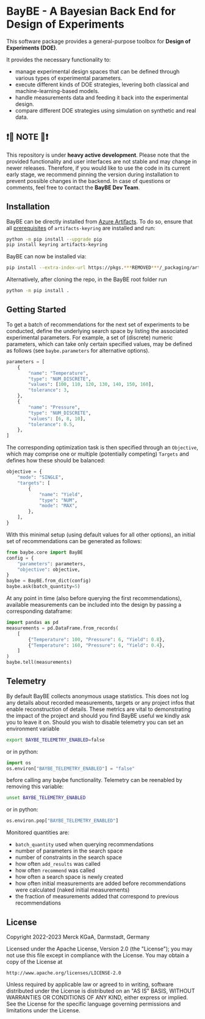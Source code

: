 # BayBE - A Bayesian Back End for Design of Experiments
This software package provides a general-purpose toolbox for **Design of Experiments
(DOE)**.

It provides the necessary functionality to:
- manage experimental design spaces that can be defined through various types of experimental parameters.
- execute different kinds of DOE strategies, levering both classical and machine-learning-based models.
- handle measurements data and feeding it back into the experimental design.
- compare different DOE strategies using simulation on synthetic and real data.


## :exclamation::construction: NOTE :construction::exclamation:
This repository is under **heavy active development**.
Please note that the provided functionality and user interfaces are not stable and may change in newer releases.
Therefore, if you would like to use the code in its current early stage, we recommend 
pinning the version during installation to prevent possible changes in the backend.
In case of questions or comments, feel free to contact the **BayBE Dev Team**.

## Installation
BayBE can be directly installed from [Azure Artifacts](https://***REMOVED***/_artifacts/feed/artifacts). To do so, ensure 
that all [prerequisites](https://pypi.org/project/artifacts-keyring/) of 
`artifacts-keyring` are installed and run:
```bash
python -m pip install --upgrade pip
pip install keyring artifacts-keyring
```

BayBE can now be installed via:
```bash
pip install --extra-index-url https://pkgs.***REMOVED***/_packaging/artifacts/pypi/simple/ baybe
```
Alternatively, after cloning the repo, in the BayBE root folder run
```bash
python -m pip install .
```

## Getting Started
To get a batch of recommendations for the next set of experiments to be conducted,
define the underlying search space by listing the associated experimental parameters.
For example, a set of (discrete) numeric parameters, which can take only certain
specified values, may be defined as follows (see `baybe.parameters` for alternative
options).
```python
parameters = [
    {
        "name": "Temperature",
        "type": "NUM_DISCRETE",
        "values": [100, 110, 120, 130, 140, 150, 160],
        "tolerance": 3,
    },
    {
        "name": "Pressure",
        "type": "NUM_DISCRETE",
        "values": [6, 8, 10],
        "tolerance": 0.5,
    },
]
```

The corresponding optimization task is then specified through an `Objective`,
which may comprise one or multiple (potentially competing) `Targets` and defines how
these should be balanced:
```python
objective = {
    "mode": "SINGLE",
    "targets": [
        {
            "name": "Yield",
            "type": "NUM",
            "mode": "MAX",
        },
    ],
}
```

With this minimal setup (using default values for all other options), an initial
set of recommendations can be generated as follows:
```python
from baybe.core import BayBE
config = {
    "parameters": parameters,
    "objective": objective,
}
baybe = BayBE.from_dict(config)
baybe.ask(batch_quantity=5)
```

At any point in time (also before querying the first recommendations), available
measurements can be included into the design by passing a corresponding dataframe:
```python
import pandas as pd
measurements = pd.DataFrame.from_records(
    [
        {"Temperature": 100, "Pressure": 6, "Yield": 0.8},
        {"Temperature": 160, "Pressure": 6, "Yield": 0.4},
    ]
)
baybe.tell(measurements)
```

## Telemetry
By default BayBE collects anonymous usage statistics. This does not log any details 
about recorded measurements, targets or any project infos that enable reconstruction 
of details. These metrics are vital to demonstrating the impact of the project and 
should you find BayBE useful we kindly ask you to leave it on. Should you wish to 
disable telemetry you can set an environment variable
```bash
export BAYBE_TELEMETRY_ENABLED=false
```
or in python:
```python
import os
os.environ["BAYBE_TELEMETRY_ENABLED"] = "false"
```
before calling any baybe functionality. Telemetry can be reenabled by removing this 
variable:
```bash
unset BAYBE_TELEMETRY_ENABLED
```
or in python:
```python
os.environ.pop["BAYBE_TELEMETRY_ENABLED"]
```
Monitored quantities are:
- `batch_quantity` used when querying recommendations
- number of parameters in the search space
- number of constraints in the search space
- how often `add_results` was called
- how often `recommend` was called
- how often a search space is newly created
- how often initial measurements are added before recommendations were calculated 
(naked initial measurements)
- the fraction of measurements added that correspond to previous recommendations

## License
Copyright 2022-2023 Merck KGaA, Darmstadt, Germany

Licensed under the Apache License, Version 2.0 (the "License");
you may not use this file except in compliance with the License.
You may obtain a copy of the License at

    http://www.apache.org/licenses/LICENSE-2.0

Unless required by applicable law or agreed to in writing, software
distributed under the License is distributed on an "AS IS" BASIS,
WITHOUT WARRANTIES OR CONDITIONS OF ANY KIND, either express or implied.
See the License for the specific language governing permissions and
limitations under the License.
